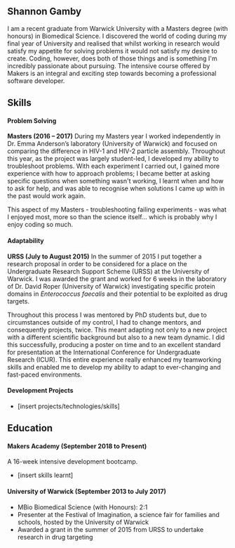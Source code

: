 ## Shannon Gamby

I am a recent graduate from Warwick University with a Masters degree (with honours) in Biomedical Science. I discovered the world of coding during my final year of University and realised that whilst working in research would satisfy my appetite for solving problems it would not satisfy my desire to create. Coding, however, does both of those things and is something I'm incredibly passionate about pursuing. The intensive course offered by Makers is an integral and exciting step towards becoming a professional software developer.

## Skills

#### Problem Solving

**Masters (2016 – 2017)** During my Masters year I worked independently in Dr. Emma Anderson’s laboratory (University of Warwick) and focused on comparing the difference in HIV-1 and HIV-2 particle assembly. Throughout this year, as the project was largely student-led, I developed my ability to troubleshoot problems. With each experiment I carried out, I gained more experience with how to approach problems; I became better at asking specific questions when something wasn't working, I learnt when and how to ask for help, and was able to recognise when solutions I came up with in the past would work again. 

This aspect of my Masters - troubleshooting failing experiments - was what I enjoyed most, more so than the science itself... which is probably why I enjoy coding so much.

#### Adaptability

**URSS (July to August 2015)** In the summer of 2015 I put together a research proposal in order to be considered for a place on the Undergraduate Research Support Scheme (URSS) at the University of Warwick. I was awarded the grant and worked for 6 weeks in the laboratory of Dr. David Roper (University of Warwick) investigating specific protein domains in *Enterococcus faecalis* and their potential to be exploited as drug targets. 

Throughout this process I was mentored by PhD students but, due to circumstances outside of my control, I had to change mentors, and consequently projects, twice. This meant adapting not only to a new project with a different scientific background but also to a new team dynamic. I did this successfully, producing a poster on time and to an excellent standard for presentation at the International Conference for Undergraduate Research (ICUR). This entire experience really enhanced my teamworking skills and enabled me to develop my ability to adapt to ever-changing and fast-paced environments.

#### Development Projects
- [insert projects/technologies/skills]

## Education

#### Makers Academy (September 2018 to Present)

A 16-week intensive development bootcamp.
- [insert skills learnt]

#### University of Warwick (September 2013 to July 2017)

- MBio Biomedical Science (with Honours): 2:1
- Presenter at the Festival of Imagination, a science fair for families and schools, hosted by the University of Warwick
- Awarded a grant in the summer of 2015 from URSS to undertake research in drug targeting
